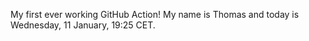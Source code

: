 My first ever working GitHub Action!
My name is Thomas and today is Wednesday, 11 January, 19:25 CET. 
